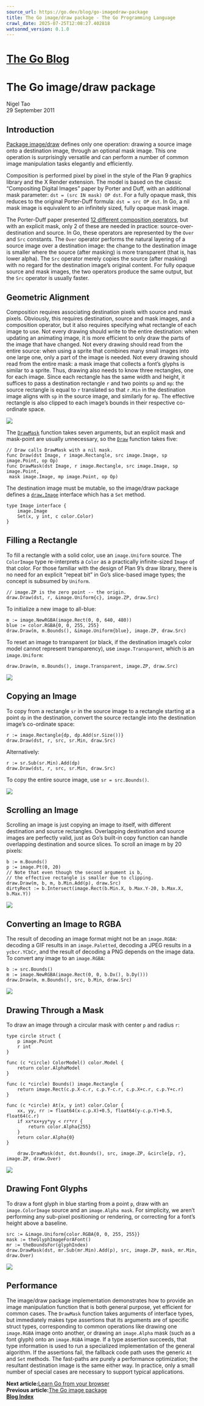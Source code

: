 ```yaml
---
source_url: https://go.dev/blog/go-imagedraw-package
title: The Go image/draw package - The Go Programming Language
crawl_date: 2025-07-25T12:08:27.402818
watsonmd_version: 0.1.0
---
```


# [The Go Blog](/blog/)

# The Go image/draw package

Nigel Tao  
29 September 2011 

## Introduction

[Package image/draw](/pkg/image/draw/) defines only one operation: drawing a source image onto a destination image, through an optional mask image. This one operation is surprisingly versatile and can perform a number of common image manipulation tasks elegantly and efficiently.

Composition is performed pixel by pixel in the style of the Plan 9 graphics library and the X Render extension. The model is based on the classic “Compositing Digital Images” paper by Porter and Duff, with an additional mask parameter: `dst = (src IN mask) OP dst`. For a fully opaque mask, this reduces to the original Porter-Duff formula: `dst = src OP dst`. In Go, a nil mask image is equivalent to an infinitely sized, fully opaque mask image.

The Porter-Duff paper presented [12 different composition operators](http://www.w3.org/TR/SVGCompositing/examples/compop-porterduff-examples.png), but with an explicit mask, only 2 of these are needed in practice: source-over-destination and source. In Go, these operators are represented by the `Over` and `Src` constants. The `Over` operator performs the natural layering of a source image over a destination image: the change to the destination image is smaller where the source (after masking) is more transparent (that is, has lower alpha). The `Src` operator merely copies the source (after masking) with no regard for the destination image’s original content. For fully opaque source and mask images, the two operators produce the same output, but the `Src` operator is usually faster.

## Geometric Alignment

Composition requires associating destination pixels with source and mask pixels. Obviously, this requires destination, source and mask images, and a composition operator, but it also requires specifying what rectangle of each image to use. Not every drawing should write to the entire destination: when updating an animating image, it is more efficient to only draw the parts of the image that have changed. Not every drawing should read from the entire source: when using a sprite that combines many small images into one large one, only a part of the image is needed. Not every drawing should read from the entire mask: a mask image that collects a font’s glyphs is similar to a sprite. Thus, drawing also needs to know three rectangles, one for each image. Since each rectangle has the same width and height, it suffices to pass a destination rectangle `r` and two points `sp` and `mp`: the source rectangle is equal to `r` translated so that `r.Min` in the destination image aligns with `sp` in the source image, and similarly for `mp`. The effective rectangle is also clipped to each image’s bounds in their respective co-ordinate space.

![](image-draw/20.png)

The [`DrawMask`](/pkg/image/draw/#DrawMask) function takes seven arguments, but an explicit mask and mask-point are usually unnecessary, so the [`Draw`](/pkg/image/draw/#Draw) function takes five:
    
    
    // Draw calls DrawMask with a nil mask.
    func Draw(dst Image, r image.Rectangle, src image.Image, sp image.Point, op Op)
    func DrawMask(dst Image, r image.Rectangle, src image.Image, sp image.Point,
     mask image.Image, mp image.Point, op Op)
    

The destination image must be mutable, so the image/draw package defines a [`draw.Image`](/pkg/image/draw/#Image) interface which has a `Set` method.
    
    
    type Image interface {
        image.Image
        Set(x, y int, c color.Color)
    }
    

## Filling a Rectangle

To fill a rectangle with a solid color, use an `image.Uniform` source. The `ColorImage` type re-interprets a `Color` as a practically infinite-sized `Image` of that color. For those familiar with the design of Plan 9’s draw library, there is no need for an explicit “repeat bit” in Go’s slice-based image types; the concept is subsumed by `Uniform`.
    
    
    // image.ZP is the zero point -- the origin.
    draw.Draw(dst, r, &image.Uniform{c}, image.ZP, draw.Src)
    

To initialize a new image to all-blue:
    
    
    m := image.NewRGBA(image.Rect(0, 0, 640, 480))
    blue := color.RGBA{0, 0, 255, 255}
    draw.Draw(m, m.Bounds(), &image.Uniform{blue}, image.ZP, draw.Src)
    

To reset an image to transparent (or black, if the destination image’s color model cannot represent transparency), use `image.Transparent`, which is an `image.Uniform`:
    
    
    draw.Draw(m, m.Bounds(), image.Transparent, image.ZP, draw.Src)
    

![](image-draw/2a.png)

## Copying an Image

To copy from a rectangle `sr` in the source image to a rectangle starting at a point `dp` in the destination, convert the source rectangle into the destination image’s co-ordinate space:
    
    
    r := image.Rectangle{dp, dp.Add(sr.Size())}
    draw.Draw(dst, r, src, sr.Min, draw.Src)
    

Alternatively:
    
    
    r := sr.Sub(sr.Min).Add(dp)
    draw.Draw(dst, r, src, sr.Min, draw.Src)
    

To copy the entire source image, use `sr = src.Bounds()`.

![](image-draw/2b.png)

## Scrolling an Image

Scrolling an image is just copying an image to itself, with different destination and source rectangles. Overlapping destination and source images are perfectly valid, just as Go’s built-in copy function can handle overlapping destination and source slices. To scroll an image m by 20 pixels:
    
    
    b := m.Bounds()
    p := image.Pt(0, 20)
    // Note that even though the second argument is b,
    // the effective rectangle is smaller due to clipping.
    draw.Draw(m, b, m, b.Min.Add(p), draw.Src)
    dirtyRect := b.Intersect(image.Rect(b.Min.X, b.Max.Y-20, b.Max.X, b.Max.Y))
    

![](image-draw/2c.png)

## Converting an Image to RGBA

The result of decoding an image format might not be an `image.RGBA`: decoding a GIF results in an `image.Paletted`, decoding a JPEG results in a `ycbcr.YCbCr`, and the result of decoding a PNG depends on the image data. To convert any image to an `image.RGBA`:
    
    
    b := src.Bounds()
    m := image.NewRGBA(image.Rect(0, 0, b.Dx(), b.Dy()))
    draw.Draw(m, m.Bounds(), src, b.Min, draw.Src)
    

![](image-draw/2d.png)

## Drawing Through a Mask

To draw an image through a circular mask with center `p` and radius `r`:
    
    
    type circle struct {
        p image.Point
        r int
    }
    
    func (c *circle) ColorModel() color.Model {
        return color.AlphaModel
    }
    
    func (c *circle) Bounds() image.Rectangle {
        return image.Rect(c.p.X-c.r, c.p.Y-c.r, c.p.X+c.r, c.p.Y+c.r)
    }
    
    func (c *circle) At(x, y int) color.Color {
        xx, yy, rr := float64(x-c.p.X)+0.5, float64(y-c.p.Y)+0.5, float64(c.r)
        if xx*xx+yy*yy < rr*rr {
            return color.Alpha{255}
        }
        return color.Alpha{0}
    }
    
        draw.DrawMask(dst, dst.Bounds(), src, image.ZP, &circle{p, r}, image.ZP, draw.Over)
    

![](image-draw/2e.png)

## Drawing Font Glyphs

To draw a font glyph in blue starting from a point `p`, draw with an `image.ColorImage` source and an `image.Alpha mask`. For simplicity, we aren’t performing any sub-pixel positioning or rendering, or correcting for a font’s height above a baseline.
    
    
    src := &image.Uniform{color.RGBA{0, 0, 255, 255}}
    mask := theGlyphImageForAFont()
    mr := theBoundsFor(glyphIndex)
    draw.DrawMask(dst, mr.Sub(mr.Min).Add(p), src, image.ZP, mask, mr.Min, draw.Over)
    

![](image-draw/2f.png)

## Performance

The image/draw package implementation demonstrates how to provide an image manipulation function that is both general purpose, yet efficient for common cases. The `DrawMask` function takes arguments of interface types, but immediately makes type assertions that its arguments are of specific struct types, corresponding to common operations like drawing one `image.RGBA` image onto another, or drawing an `image.Alpha` mask (such as a font glyph) onto an `image.RGBA` image. If a type assertion succeeds, that type information is used to run a specialized implementation of the general algorithm. If the assertions fail, the fallback code path uses the generic `At` and `Set` methods. The fast-paths are purely a performance optimization; the resultant destination image is the same either way. In practice, only a small number of special cases are necessary to support typical applications.

**Next article:**[Learn Go from your browser](/blog/tour)  
**Previous article:**[The Go image package](/blog/image)  
**[Blog Index](/blog/all)**